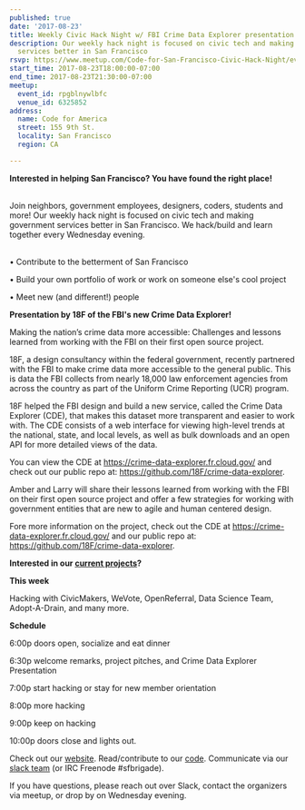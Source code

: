 ```yaml
---
published: true
date: '2017-08-23'
title: Weekly Civic Hack Night w/ FBI Crime Data Explorer presentation by 18F
description: Our weekly hack night is focused on civic tech and making government
  services better in San Francisco
rsvp: https://www.meetup.com/Code-for-San-Francisco-Civic-Hack-Night/events/241230312/
start_time: 2017-08-23T18:00:00-07:00
end_time: 2017-08-23T21:30:00-07:00
meetup:
  event_id: rpgblnywlbfc
  venue_id: 6325852
address:
  name: Code for America
  street: 155 9th St.
  locality: San Francisco
  region: CA

---
```

<!-- imported via scripts/generate-events-from-meetup -->
<p><b>Interested in helping San Francisco? You have found the right place! </b></p> <p><br/>Join neighbors, government employees, designers, coders, students and more! Our weekly hack night is focused on civic tech and making government services better in San Francisco. We hack/build and learn together every Wednesday evening.</p> <p><br/>• Contribute to the betterment of San Francisco</p> <p>• Build your own portfolio of work or work on someone else's cool project</p> <p>• Meet new (and different!) people</p> <p><b>Presentation by 18F of the FBI's new Crime Data Explorer!</b></p> <p>Making the nation’s crime data more accessible: Challenges and lessons learned from working with the FBI on their first open source project.</p> <p>18F, a design consultancy within the federal government, recently partnered with the FBI to make crime data more accessible to the general public. This is data the FBI collects from nearly 18,000 law enforcement agencies from across the country as part of the Uniform Crime Reporting (UCR) program.</p> <p>18F helped the FBI design and build a new service, called the Crime Data Explorer (CDE), that makes this dataset more transparent and easier to work with. The CDE consists of a web interface for viewing high-level trends at the national, state, and local levels, as well as bulk downloads and an open API for more detailed views of the data.</p> <p>You can view the CDE at <a href="https://crime-data-explorer.fr.cloud.gov/"><a href="https://crime-data-explorer.fr.cloud.gov/" class="linkified">https://crime-data-explorer.fr.cloud.gov/</a></a> and check out our public repo at: <a href="https://github.com/18F/crime-data-explorer."><a href="https://github.com/18F/crime-data-explorer" class="linkified">https://github.com/18F/crime-data-explorer</a>.</a></p> <p>Amber and Larry will share their lessons learned from working with the FBI on their first open source project and offer a few strategies for working with government entities that are new to agile and human centered design.</p> <p>Fore more information on the project, check out the CDE at <a href="https://crime-data-explorer.fr.cloud.gov/"><a href="https://crime-data-explorer.fr.cloud.gov/" class="linkified">https://crime-data-explorer.fr.cloud.gov/</a></a> and our public repo at: <a href="https://github.com/18F/crime-data-explorer."><a href="https://github.com/18F/crime-data-explorer" class="linkified">https://github.com/18F/crime-data-explorer</a>.</a></p> <p><b>Interested in our <a href="http://codeforsanfrancisco.org/projects/">current projects</a>?</b></p> <p><b>This week</b></p> <p>Hacking with CivicMakers, WeVote, OpenReferral, Data Science Team, Adopt-A-Drain, and many more.</p> <p><b>Schedule</b></p> <p>6:00p doors open, socialize and eat dinner</p> <p>6:30p welcome remarks, project pitches, and Crime Data Explorer Presentation</p> <p>7:00p start hacking or stay for new member orientation</p> <p>8:00p more hacking</p> <p>9:00p keep on hacking</p> <p>10:00p doors close and lights out.</p> <p>Check out our <a href="http://codeforsanfrancisco.org/">website</a>. Read/contribute to our <a href="https://github.com/sfbrigade">code</a>. Communicate via our <a href="http://c4a.me/cfsfslack">slack team</a> (or IRC Freenode #sfbrigade). </p> <p>If you have questions, please reach out over Slack, contact the organizers via meetup, or drop by on Wednesday evening.</p> 
